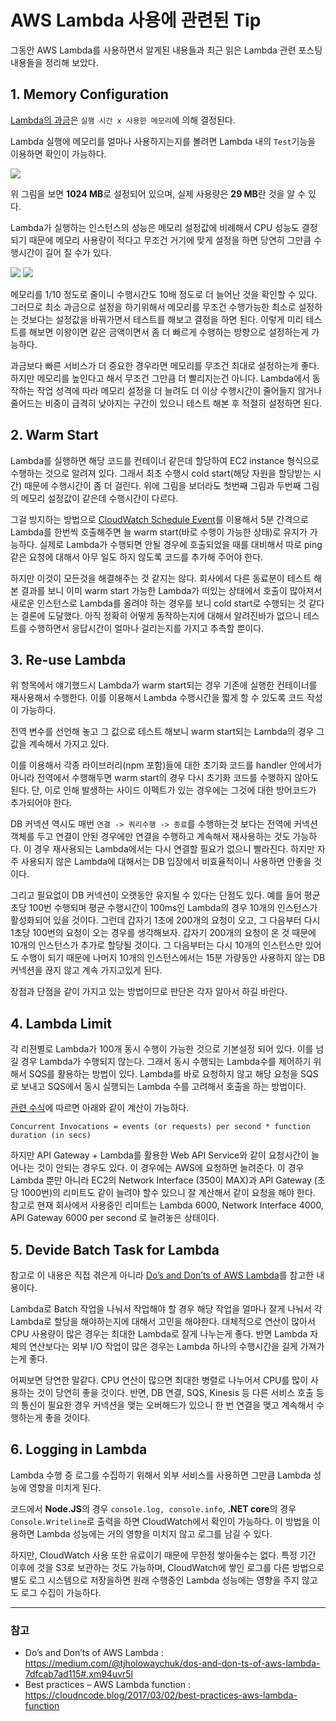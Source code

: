 # AWS Lambda 사용에 관련된 Tip

그동안 AWS Lambda를 사용하면서 알게된 내용들과 최근 읽은 Lambda 관련 포스팅 내용들을 정리해 보았다.

## 1. Memory Configuration

[Lambda의 과금](https://aws.amazon.com/lambda/pricing)은 `실행 시간 x 사용한 메모리`에 의해 결정된다.

Lambda 실행에 메모리를 얼마나 사용하지는지를 볼려면 Lambda 내의 `Test`기능을 이용하면 확인이 가능하다.

<img src="https://github.com/DevStarSJ/Study/raw/master/Blog/Cloud/AWS/Lambda/images/Lambda.Tips.01.01.png?raw=true">

위 그림을 보면 **1024 MB**로 설정되어 있으며, 실제 사용량은 **29 MB**란 것을 알 수 있다.

Lambda가 실행하는 인스턴스의 성능은 메모리 설정값에 비례해서 CPU 성능도 결정되기 때문에 메모리 사용량이 적다고 무조건 거기에 맞게 설정을 하면 당연히 그만큼 수행시간이 길어 질 수가 있다.

<img src="https://github.com/DevStarSJ/Study/raw/master/Blog/Cloud/AWS/Lambda/images/Lambda.Tips.01.02.png?raw=true">
<img src="https://github.com/DevStarSJ/Study/raw/master/Blog/Cloud/AWS/Lambda/images/Lambda.Tips.01.03.png?raw=true">

메모리를 1/10 정도로 줄이니 수행시간도 10배 정도로 더 늘어난 것을 확인할 수 있다.
그러므로 최소 과금으로 설정을 하기위해서 메모리를 무조건 수행가능한 최소로 설정하는 것보다는 설정값을 바꿔가면서 테스트를 해보고 결정을 하면 된다.
이렇게 미리 테스트를 해보면 이왕이면 같은 금액이면서 좀 더 빠르게 수행하는 방향으로 설정하는게 가능하다.

과금보다 빠른 서비스가 더 중요한 경우라면 메모리를 무조건 최대로 설정하는게 좋다.
하지만 메모리를 높인다고 해서 무조건 그만큼 더 빨리지는건 아니다. Lambda에서 동작하는 작업 성격에 따라 메모리 설정을 더 늘려도 더 이상 수행시간이 줄어들지 않거나 줄어드는 비중이 급격히 낮아지는 구간이 있으니 테스트 해본 후 적절히 설정하면 된다.

## 2. Warm Start

Lambda를 실행하면 해당 코드를 컨테이너 같은데 할당하여 EC2 instance 형식으로 수행하는 것으로 알려져 있다.
그래서 최초 수행시 cold start(해당 자원을 할당받는 시간) 때문에 수행시간이 좀 더 걸린다.
위에 그림을 보더라도 첫번째 그림과 두번째 그림의 메모리 설정값이 같은데 수행시간이 다르다.


그걸 방지하는 방법으로 [CloudWatch Schedule Event](http://docs.aws.amazon.com/ko_kr/AmazonCloudWatch/latest/events/ScheduledEvents.html)를 이용해서 5분 간격으로 Lambda를 한번씩 호출해주면 늘 warm start(바로 수행이 가능한 상태)로 유지가 가능하다.
실제로 Lambda가 수행되면 안될 경우에 호출되었을 때를 대비해서 따로 ping 같은 요청에 대해서 아무 일도 하지 않도록 코드를 추가해 주어야 한다.

하지만 이것이 모든것을 해결해주는 것 같지는 않다.
회사에서 다른 동료분이 테스트 해본 결과를 보니 이미 warm start 가능한 Lambda가 떠있는 상태에서 호출이 많아져서 새로운 인스턴스로 Lambda를 올려야 하는 경우를 보니 cold start로 수행되는 것 같다는 결론에 도달했다.
아직 정확히 어떻게 동작하는지에 대해서 알려진바가 없으니 테스트를 수행하면서 응답시간이 얼마나 걸리는지를 가지고 추측할 뿐이다.


## 3. Re-use Lambda

위 항목에서 얘기했드시 Lambda가 warm start되는 경우 기존에 실행한 컨테이너를 재사용해서 수행한다.
이를 이용해서 Lambda 수행시간을 짧게 할 수 있도록 코드 작성이 가능하다.

전역 변수를 선언해 놓고 그 값으로 테스트 해보니 warm start되는 Lambda의 경우 그 값을 계속해서 가지고 있다.

이를 이용해서 각종 라이브러리(npm 포함)들에 대한 초기화 코드를 handler 안에서가 아니라 전역에서 수행해두면 warm start의 경우 다시 초기화 코드를 수행하지 않아도 된다. 단, 이로 인해 발생하는 사이드 이펙트가 있는 경우에는 그것에 대한 방어코드가 추가되어야 한다.

DB 커넥션 역시도 매번 `연결 -> 쿼리수행 -> 종료`를 수행하는것 보다는 전역에 커넥션 객체를 두고 연결이 안된 경우에만 연결을 수행하고 계속해서 재사용하는 것도 가능하다.
이 경우 재사용되는 Lambda에서는 다시 연결할 필요가 없으니 빨라진다.
하지만 자주 사용되지 않은 Lambda에 대해서는 DB 입장에서 비효율적이니 사용하면 안좋을 것이다.

그리고 필요없이 DB 커넥션이 오랫동안 유지될 수 있다는 단점도 있다.
예를 들어 평균 초당 100번 수행되며 평균 수행시간이 100ms인 Lambda의 경우 10개의 인스턴스가 활성화되어 있을 것이다.
그런데 갑자기 1초에 200개의 요청이 오고, 그 다음부터 다시 1초당 100번의 요청이 오는 경우를 생각해보자.
갑자기 200개의 요청이 온 것 때문에 10개의 인스턴스가 추가로 할당될 것이다. 그 다음부터는 다시 10개의 인스턴스만 있어도 수행이 되기 때문에 나머지 10개의 인스턴스에서는 15분 가량동안 사용하지 않는 DB 커넥션을 끊지 않고 계속 가지고있게 된다.

장점과 단점을 같이 가지고 있는 방법이므로 판단은 각자 알아서 하길 바란다. 

## 4. Lambda Limit

각 리젼별로 Lambda가 100개 동시 수행이 가능한 것으로 기본설정 되어 있다.
이를 넘길 경우 Lambda가 수행되지 않는다.
그래서 동시 수행되는 Lambda수를 제어하기 위해서 SQS를 활용하는 방법이 있다.
Lambda를 바로 요청하지 않고 해당 요청을 SQS로 보내고 SQS에서 동시 실행되는 Lambda 수를 고려해서 호출을 하는 방법이다.

[관련 수식](http://docs.aws.amazon.com/ko_kr/lambda/latest/dg/concurrent-executions.html)에 따르면 아래와 같이 계산이 가능하다.

```
Concurrent Invocations = events (or requests) per second * function duration (in secs)
```

하지만 API Gateway + Lambda를 활용한 Web API Service와 같이 요청시간이 늘어나는 것이 안되는 경우도 있다.
이 경우에는 AWS에 요청하면 늘려준다.
이 경우 Lambda 뿐만 아니라 EC2의 Network Interface (350이 MAX)과 API Gateway (초당 1000번)의 리미트도 같이 늘려야 할수 있으니 잘 계산해서 같이 요청을 해야 한다.
참고로 현재 회사에서 사용중인 리미트는 Lambda 6000, Network Interface 4000, API Gateway 6000 per second 로 늘려놓은 상태이다. 

## 5. Devide Batch Task for Lambda

참고로 이 내용은 직접 겪은게 아니라 [Do’s and Don’ts of AWS Lambda](https://medium.com/@tjholowaychuk/dos-and-don-ts-of-aws-lambda-7dfcab7ad115#.xm94uvr5l)를 참고한 내용이다.

Lambda로 Batch 작업을 나눠서 작업해야 할 경우 해당 작업을 얼마나 잘게 나눠서 각 Lambda로 할당을 해야하는지에 대해서 고민을 해야한다.
대체적으로 연산이 많아서 CPU 사용량이 많은 경우는 최대한 Lambda로 잘게 나누는게 좋다.
반면 Lambda 자체의 연산보다는 외부 I/O 작업이 많은 경우는 Lambda 하나의 수행시간을 길게 가져가는게 좋다.

어찌보면 당연한 말같다.
CPU 연산이 많으면 최대한 병렬로 나누어서 CPU를 많이 사용하는 것이 당연히 좋을 것이다.
반면, DB 연결, SQS, Kinesis 등 다른 서비스 호출 등의 통신이 필요한 경우 커넥션을 맺는 오버해드가 있으니 한 번 연결을 맺고 계속해서 수행하는게 좋을 것이다.

## 6. Logging in Lambda

Lambda 수행 중 로그를 수집하기 위해서 외부 서비스를 사용하면 그만큼 Lambda 성능에 영향을 미치게 된다.

코드에서 **Node.JS**의 경우 `console.log, console.info`, **.NET core**의 경우 ` Console.Writeline`로 출력을 하면 CloudWatch에서 확인이 가능하다.
이 방법을 이용하면 Lambda 성능에는 거의 영향을 미치지 않고 로그를 남길 수 있다.

하지만, CloudWatch 사용 또한 유료이기 때문에 무한정 쌓아둘수는 없다. 특정 기간 이후에 것을 S3로 보관하는 것도 가능하며, CloudWatch에 쌓인 로그를 다른 방법으로 별도 로그 시스템으로 저장을하면 원래 수행중인 Lambda 성능에는 영향을 주지 않고도 로그 수집이 가능하다.

-----------

### 참고
- Do’s and Don’ts of AWS Lambda : <https://medium.com/@tjholowaychuk/dos-and-don-ts-of-aws-lambda-7dfcab7ad115#.xm94uvr5l>
- Best practices – AWS Lambda function : <https://cloudncode.blog/2017/03/02/best-practices-aws-lambda-function>

